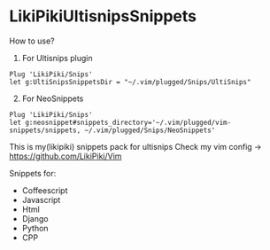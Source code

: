 # LikiPikiUltisnipsSnippets
How to use?
1) For Ultisnips plugin

```
Plug 'LikiPiki/Snips'
let g:UltiSnipsSnippetsDir = "~/.vim/plugged/Snips/UltiSnips"
```

2) For NeoSnippets

```
Plug 'LikiPiki/Snips'
let g:neosnippet#snippets_directory='~/.vim/plugged/vim-snippets/snippets, ~/.vim/plugged/Snips/NeoSnippets'
```

This is my(likipiki) snippets pack for ultisnips
Check my vim config -> https://github.com/LikiPiki/Vim 

Snippets for:
* Coffeescript
* Javascript
* Html
* Django
* Python
* CPP
